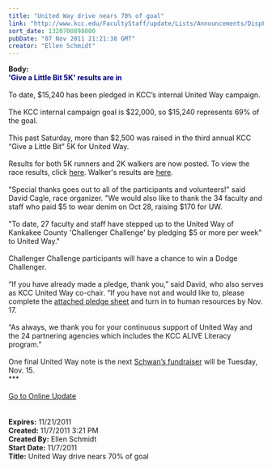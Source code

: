 ```yaml
---
title: "United Way drive nears 70% of goal"
link: "http://www.kcc.edu/FacultyStaff/update/Lists/Announcements/DispForm.aspx?ID=510"
sort_date: 1320700898000
pubDate: "07 Nov 2011 21:21:38 GMT"
creator: "Ellen Schmidt"
---
```


<div><b>Body:</b> <div class="ExternalClass2EACB6AE10724640A4E89B7097FD732C">
<div><strong><font color="#000080">'Give a Little Bit 5K' results are in</font></strong></div>
<div> </div>
<div>To date, $15,240 has been pledged in KCC’s internal United Way campaign. </div>
<div> </div>
<div>The KCC internal campaign goal is $22,000, so $15,240 represents 69% of the goal.</div>
<div><br />This past Saturday, more than $2,500 was raised in the third annual KCC “Give a Little Bit” 5K for United Way. </div>
<div> </div>
<div>Results for both 5K runners and 2K walkers are now posted. To view the race results, click <a href="http://races.zxq.net/2011/united1f.pdf">here</a>. Walker's results are <a href="http://races.zxq.net/2011/united2f.pdf">here</a>. </div>
<div> </div>
<div>&quot;Special thanks goes out to all of the participants and volunteers!&quot; said David Cagle, race organizer. &quot;We would also like to thank the 34 faculty and staff who paid $5 to wear denim on Oct 28, raising $170 for UW.</div>
<div><br />&quot;To date, 27 faculty and staff have stepped up to the United Way of Kankakee County 'Challenger Challenge' by pledging $5 or more per week&quot; to United Way.&quot;</div>
<div> </div>
<div>Challenger Challenge participants will have a chance to win a Dodge Challenger.</div>
<div><br />“If you have already made a pledge, thank you,” said David, who also serves as KCC United Way co-chair. “If you have not and would like to, please complete the <a href="/FacultyStaff/update/Documents/Pledge_Form_2011-12_KCC.pdf">attached pledge sheet</a> and turn in to human resources by Nov. 17.</div>
<div><br />“As always, we thank you for your continuous support of United Way and the 24 partnering agencies which includes the KCC ALIVE Literacy program.”</div>
<div> </div>
<div>One final United Way note is the next <a href="/FacultyStaff/update/Lists/Events/DispForm2.aspx?List=c267947c-5d3a-41df-bf8c-8c8142ece9fc&amp;ID=175&amp;Source=http%3a//www.kcc.edu/FacultyStaff/update/Pages/dailyupdate.aspx">Schwan’s fundraiser</a> will be Tuesday, Nov. 15.  <br /></div>
<div>***</div>
<div> </div>
<div><a href="/FacultyStaff/update/Pages/dailyupdate.aspx">Go to Online Update</a></div>
<div><br /> </div></div></div>
<div><b>Expires:</b> 11/21/2011</div>
<div><b>Created:</b> 11/7/2011 3:21 PM</div>
<div><b>Created By:</b> Ellen Schmidt</div>
<div><b>Start Date:</b> 11/7/2011</div>
<div><b>Title:</b> United Way drive nears 70% of goal</div>
